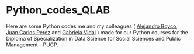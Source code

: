 # Python_codes_QLAB
Here are some Python codes me and my colleagues ( [Alejandro Boyco](https://github.com/ABoyco), [Juan Carlos Perez](https://github.com/juanca-pg) and [Gabriela Vidal](https://github.com/G2800) ) made for our Python courses for the Diploma of Specialization in Data Science for Social Sciences and Public Management - PUCP.
